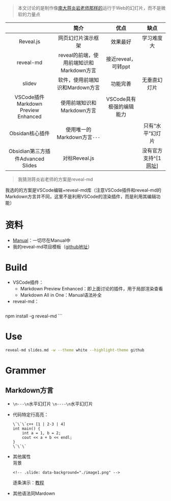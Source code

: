 
>本文讨论的是制作像[南大蒋炎岩老师那样的](http://jyywiki.cn/OS/2022/slides/1.slides#/)运行于Web的幻灯片，而不是微软的力量点

|                                     |                   简介                   |           优点           |       缺点       |
|:-----------------------------------:|:----------------------------------------:|:------------------------:|:----------------:|
|              Reveal.js              |            网页幻灯片演示框架            |         效果最好         |    学习难度大    |
|              reveal-md              | reveal的前端，使用前端知识和Markdown方言 |   接近reveal，可转ppt    |                  |
|               slidev                |     软件，使用前端知识和Mardown方言      |         功能完善         |   无垂直幻灯片   |
| VSCode插件Markdown Preview Enhanced |        使用前端知识和Markdown方言        | VSCode具有极强的编辑能力 |                  |
|           Obsidan核心插件           |       使用唯一的Markdown方言`---`        |                          | 只有“水平”幻灯片 |
|  Obsidian第三方插件Advanced Slides  |              对标Reveal.js               |                          |   没有官方支持^[1 [网址](https://forum.obsidian.md/t/advanced-slides-create-markdown-based-reveal-js-presentations-in-obsidian/28243/200)]   |
>我猜测蒋炎岩老师的方案是reveal-md

我选的的方案是VSCode编辑+reveal-md库（注意VSCode插件和reveal-md的Markdown方言并不同，这里不是利用VSCode的渲染插件，而是利用其编辑功能）

# 资料
+ [Manual](https://github.com/webpro/reveal-md)：一切尽在Manual中
+ 我的reveal-md项目模板（[github地址](https://github.com/zweix123/code-tutor)）

# Build

+ VSCode插件：
	+ Markdown Preview Enhanced：即上面讨论的插件，用于局部渲染查看
	+ Markdown All in One：Manual语法补全
+ reveal-md：  
	```
npm install -g reveal-md
	```

# Use

```bash
reveal-md slides.md -w --theme white --highlight-theme github
```

# Grammer

## Markdown方言

+ `\n---\n`水平幻灯片
	`\n----\n`水平幻灯片

+ 代码特定行高亮：
	```
	\`\`\`c++ [1 | 2-3 | 4]
	int main() {
		int a = 1, b = 2;
		cout << a + b << endl;
	}
	\`\`\`
	```

+ 其他属性  
	背景
	```
	<!-- .slide: data-background="./image1.png" -->
	```
	逐条演示：[教程](https://blog.csdn.net/qq_45682183/article/details/127032676)

+ 其他语法同Mardown
